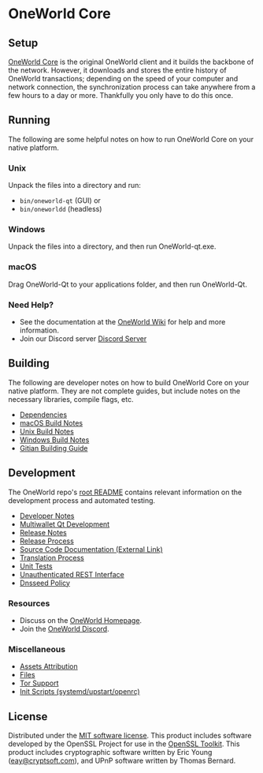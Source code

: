 OneWorld Core
=============

Setup
---------------------
[OneWorld Core](https://oneworldcoin.io/) is the original OneWorld client and it builds the backbone of the network. However, it downloads and stores the entire history of OneWorld transactions; depending on the speed of your computer and network connection, the synchronization process can take anywhere from a few hours to a day or more. Thankfully you only have to do this once.

Running
---------------------
The following are some helpful notes on how to run OneWorld Core on your native platform.

### Unix

Unpack the files into a directory and run:

- `bin/oneworld-qt` (GUI) or
- `bin/oneworldd` (headless)

### Windows

Unpack the files into a directory, and then run OneWorld-qt.exe.

### macOS

Drag OneWorld-Qt to your applications folder, and then run OneWorld-Qt.

### Need Help?

* See the documentation at the [OneWorld Wiki](https://__decenomy_github_link__/)
for help and more information.
* Join our Discord server [Discord Server](https://discord.gg/bbTCjNTS)

Building
---------------------
The following are developer notes on how to build OneWorld Core on your native platform. They are not complete guides, but include notes on the necessary libraries, compile flags, etc.

- [Dependencies](dependencies.md)
- [macOS Build Notes](build-osx.md)
- [Unix Build Notes](build-unix.md)
- [Windows Build Notes](build-windows.md)
- [Gitian Building Guide](gitian-building.md)

Development
---------------------
The OneWorld repo's [root README](/README.md) contains relevant information on the development process and automated testing.

- [Developer Notes](developer-notes.md)
- [Multiwallet Qt Development](multiwallet-qt.md)
- [Release Notes](release-notes.md)
- [Release Process](release-process.md)
- [Source Code Documentation (External Link)](https://__decenomy_github_link__/)
- [Translation Process](translation_process.md)
- [Unit Tests](unit-tests.md)
- [Unauthenticated REST Interface](REST-interface.md)
- [Dnsseed Policy](dnsseed-policy.md)

### Resources
* Discuss on the [OneWorld Homepage](https://oneworldcoin.io/).
* Join the [OneWorld Discord](https://discord.gg/bbTCjNTS).

### Miscellaneous
- [Assets Attribution](assets-attribution.md)
- [Files](files.md)
- [Tor Support](tor.md)
- [Init Scripts (systemd/upstart/openrc)](init.md)

License
---------------------
Distributed under the [MIT software license](/COPYING).
This product includes software developed by the OpenSSL Project for use in the [OpenSSL Toolkit](https://www.openssl.org/). This product includes
cryptographic software written by Eric Young ([eay@cryptsoft.com](mailto:eay@cryptsoft.com)), and UPnP software written by Thomas Bernard.
